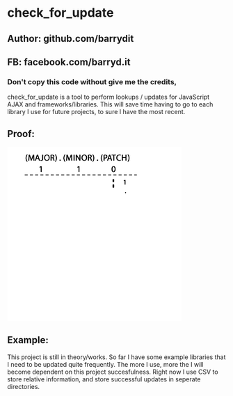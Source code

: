 # check_for_update
## Author: github.com/barrydit
## FB: facebook.com/barryd.it
### Don't copy this code without give me the credits, 
check_for_update is a tool to perform lookups / updates for JavaScript AJAX and frameworks/libraries. This will save time having to go to each library I use for future projects, to sure I have the most recent.

## Proof:
![check_for_update](https://github.com/barrydit/check_for_update/blob/master/check_for_update.gif)

## Example:
This project is still in theory/works. So far I have some example libraries that I need to be updated quite frequently. The more I use, more the I will become dependent on this project succesfulness. Right now I use CSV to store relative information, and store successful updates in seperate directories.
